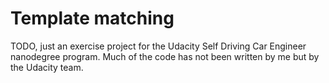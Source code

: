 # Template matching

TODO, just an exercise project for the Udacity Self Driving Car Engineer nanodegree program. Much of the code 
has not been written by me but by the Udacity team. 
